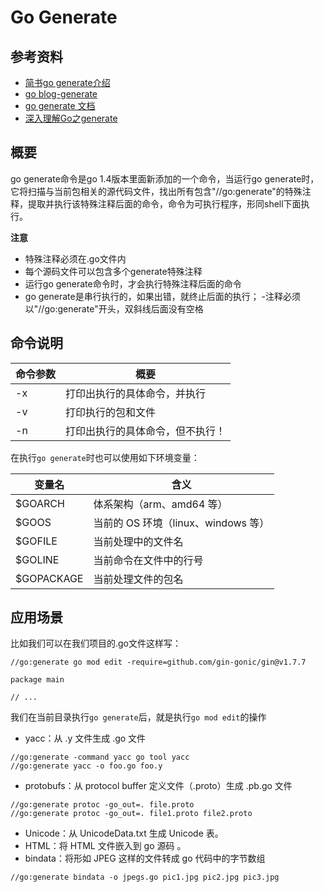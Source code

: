 # Go Generate 

## 参考资料

- [简书go generate介绍](https://www.jianshu.com/p/a866147021da)
- [go blog-generate](https://blog.golang.org/generate)
- [go generate 文档](https://docs.google.com/document/d/1V03LUfjSADDooDMhe-_K59EgpTEm3V8uvQRuNMAEnjg/edit#heading=h.j6dsjy94dn2q)
- [深入理解Go之generate](https://studygolang.com/articles/22984?fr=sidebar)

## 概要

go generate命令是go 1.4版本里面新添加的一个命令，当运行go generate时，它将扫描与当前包相关的源代码文件，找出所有包含"//go:generate"的特殊注释，提取并执行该特殊注释后面的命令，命令为可执行程序，形同shell下面执行。

**注意**
- 特殊注释必须在.go文件内
- 每个源码文件可以包含多个generate特殊注释
- 运行go generate命令时，才会执行特殊注释后面的命令
- go generate是串行执行的，如果出错，就终止后面的执行；
-注释必须以"//go:generate"开头，双斜线后面没有空格

## 命令说明

| 命令参数 | 概要 |
| --- | --- |
| -x | 打印出执行的具体命令，并执行 |
| -v | 打印执行的包和文件 |
| -n | 打印出执行的具体命令，但不执行！ |


在执行`go generate`时也可以使用如下环境变量：

| 变量名 | 含义 |
| --- | --- |
| $GOARCH | 体系架构（arm、amd64 等） |
| $GOOS | 当前的 OS 环境（linux、windows 等） |
| $GOFILE | 当前处理中的文件名 |
| $GOLINE | 当前命令在文件中的行号 |
| $GOPACKAGE | 当前处理文件的包名 |


## 应用场景

比如我们可以在我们项目的.go文件这样写：
```gotemplate
//go:generate go mod edit -require=github.com/gin-gonic/gin@v1.7.7

package main

// ...
```
我们在当前目录执行`go generate`后，就是执行`go mod edit`的操作

- yacc：从 .y 文件生成 .go 文件
  
```gotemplate
//go:generate -command yacc go tool yacc
//go:generate yacc -o foo.go foo.y
```

- protobufs：从 protocol buffer 定义文件（.proto）生成 .pb.go 文件
  
```gotemplate
//go:generate protoc -go_out=. file.proto
//go:generate protoc -go_out=. file1.proto file2.proto
```
- Unicode：从 UnicodeData.txt 生成 Unicode 表。
- HTML：将 HTML 文件嵌入到 go 源码 。
- bindata：将形如 JPEG 这样的文件转成 go 代码中的字节数组

```gotemplate
//go:generate bindata -o jpegs.go pic1.jpg pic2.jpg pic3.jpg
```
